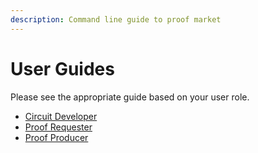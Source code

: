 ```yaml
---
description: Command line guide to proof market
---
```


# User Guides

Please see the appropriate guide based on your user role.

* [Circuit Developer](circuit-developer.md)
* [Proof Requester](proof-requester.md)
* [Proof Producer](proof-producer.md)













